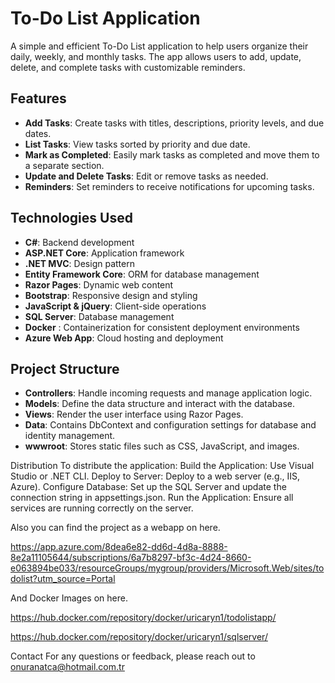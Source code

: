 # To-Do List Application

A simple and efficient To-Do List application to help users organize their daily, weekly, and monthly tasks. The app allows users to add, update, delete, and complete tasks with customizable reminders.

## Features

- **Add Tasks**: Create tasks with titles, descriptions, priority levels, and due dates.
- **List Tasks**: View tasks sorted by priority and due date.
- **Mark as Completed**: Easily mark tasks as completed and move them to a separate section.
- **Update and Delete Tasks**: Edit or remove tasks as needed.
- **Reminders**: Set reminders to receive notifications for upcoming tasks.

## Technologies Used

- **C#**: Backend development
- **ASP.NET Core**: Application framework
- **.NET MVC**: Design pattern
- **Entity Framework Core**: ORM for database management
- **Razor Pages**: Dynamic web content
- **Bootstrap**: Responsive design and styling
- **JavaScript & jQuery**: Client-side operations
- **SQL Server**: Database management
- **Docker** : Containerization for consistent deployment environments
- **Azure Web App**: Cloud hosting and deployment

## Project Structure

- **Controllers**: Handle incoming requests and manage application logic.
- **Models**: Define the data structure and interact with the database.
- **Views**: Render the user interface using Razor Pages.
- **Data**: Contains DbContext and configuration settings for database and identity management.
- **wwwroot**: Stores static files such as CSS, JavaScript, and images.


Distribution
To distribute the application:
Build the Application: Use Visual Studio or .NET CLI.
Deploy to Server: Deploy to a web server (e.g., IIS, Azure).
Configure Database: Set up the SQL Server and update the connection string in appsettings.json.
Run the Application: Ensure all services are running correctly on the server.

Also you can find the project as a webapp on here.

https://app.azure.com/8dea6e82-dd6d-4d8a-8888-8e2a11105644/subscriptions/6a7b8297-bf3c-4d24-8660-e063894be033/resourceGroups/mygroup/providers/Microsoft.Web/sites/todolist?utm_source=Portal

And Docker Images on here.

https://hub.docker.com/repository/docker/uricaryn1/todolistapp/

https://hub.docker.com/repository/docker/uricaryn1/sqlserver/


Contact
For any questions or feedback, please reach out to onuranatca@hotmail.com.tr




   
